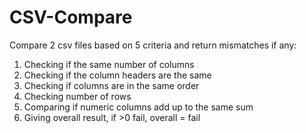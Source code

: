 # CSV-Compare

Compare 2 csv files based on 5 criteria and return mismatches if any:
1) Checking if the same number of columns
2) Checking if the column headers are the same
3) Checking if columns are in the same order
4) Checking number of rows
5) Comparing if numeric columns add up to the same sum
6) Giving overall result, if >0 fail, overall = fail
